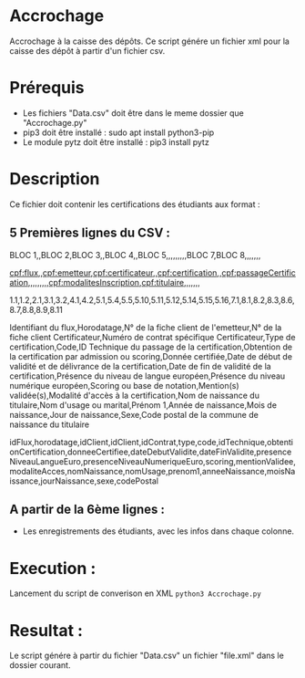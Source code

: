 # Accrochage
Accrochage à la caisse des dépôts. Ce script génére un fichier xml pour la caisse des dépôt à partir d'un fichier csv.

# Prérequis
* Les fichiers "Data.csv" doit être dans le meme dossier que "Accrochage.py"
* pip3 doit être installé : sudo apt install python3-pip
* Le module pytz doit être installé : pip3 install pytz


# Description 
Ce fichier doit contenir les certifications des étudiants aux format : 

## 5 Premières lignes du CSV :

BLOC 1,,BLOC 2,BLOC 3,,BLOC 4,,BLOC 5,,,,,,,,,BLOC 7,BLOC 8,,,,,,,

<cpf:flux>,,<cpf:emetteur>,<cpf:certificateur>,,<cpf:certification>,,<cpf:passageCertification>,,,,,,,,,<cpf:modalitesInscription>,<cpf:titulaire>,,,,,,,

1.1,1.2,2.1,3.1,3.2,4.1,4.2,5.1,5.4,5.5,5.10,5.11,5.12,5.14,5.15,5.16,7.1,8.1,8.2,8.3,8.6,8.7,8.8,8.9,8.11

Identifiant du flux,Horodatage,N° de la fiche client de l'emetteur,N° de la fiche client Certificateur,Numéro de contrat spécifique Certificateur,Type de certification,Code,ID Technique du passage de la certification,Obtention de la certification par admission ou scoring,Donnée certifiée,Date de début de validité et de délivrance de la certification,Date de fin de validité de la certification,Présence du niveau de langue européen,Présence du niveau numérique européen,Scoring ou base de notation,Mention(s) validée(s),Modalité d'accès à la certification,Nom de naissance du titulaire,Nom d'usage ou marital,Prénom 1,Année de naissance,Mois de naissance,Jour de naissance,Sexe,Code postal de la commune de naissance du titulaire

idFlux,horodatage,idClient,idClient,idContrat,type,code,idTechnique,obtentionCertification,donneeCertifiee,dateDebutValidite,dateFinValidite,presenceNiveauLangueEuro,presenceNiveauNumeriqueEuro,scoring,mentionValidee,modaliteAcces,nomNaissance,nomUsage,prenom1,anneeNaissance,moisNaissance,jourNaissance,sexe,codePostal

## A partir de la 6ème lignes :

* Les enregistrements des étudiants, avec les infos dans chaque colonne.

# Execution :
Lancement du script de converison en XML
`python3 Accrochage.py`

# Resultat :
Le script génére à partir du fichier "Data.csv" un fichier "file.xml" dans le dossier courant.
